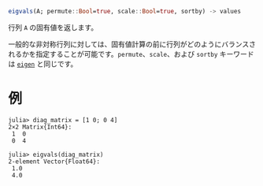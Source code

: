 ```julia
eigvals(A; permute::Bool=true, scale::Bool=true, sortby) -> values
```

行列 `A` の固有値を返します。

一般的な非対称行列に対しては、固有値計算の前に行列がどのようにバランスされるかを指定することが可能です。`permute`、`scale`、および `sortby` キーワードは [`eigen`](@ref) と同じです。

# 例

```jldoctest
julia> diag_matrix = [1 0; 0 4]
2×2 Matrix{Int64}:
 1  0
 0  4

julia> eigvals(diag_matrix)
2-element Vector{Float64}:
 1.0
 4.0
```
